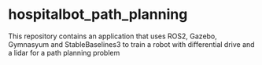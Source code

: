 # hospitalbot_path_planning
This repository contains an application that uses ROS2, Gazebo, Gymnasyum and StableBaselines3 to train a robot with differential drive and a lidar for a path planning problem
